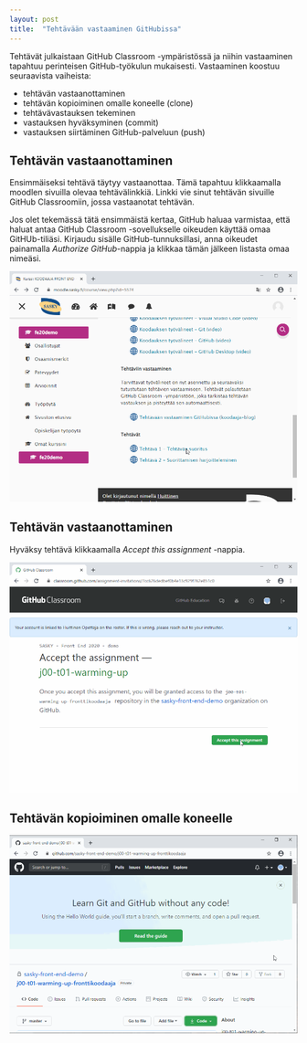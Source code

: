 ```yaml
---
layout: post
title:  "Tehtävään vastaaminen GitHubissa"
---
```


Tehtävät julkaistaan GitHub Classroom -ympäristössä ja niihin vastaaminen tapahtuu perinteisen GitHub-työkulun mukaisesti. 
Vastaaminen koostuu seuraavista vaiheista:
 * tehtävän vastaanottaminen
 * tehtävän kopioiminen omalle koneelle (clone)
 * tehtävävastauksen tekeminen 
 * vastauksen hyväksyminen (commit)
 * vastauksen siirtäminen GitHub-palveluun (push)

## Tehtävän vastaanottaminen

Ensimmäiseksi tehtävä täytyy vastaanottaa. Tämä tapahtuu klikkaamalla moodlen sivuilla olevaa tehtävälinkkiä. Linkki vie sinut 
tehtävän sivuille GitHub Classroomiin, jossa vastaanotat tehtävän.

Jos olet tekemässä tätä ensimmäistä kertaa, GitHub haluaa varmistaa, että haluat antaa GitHub Classroom -sovellukselle oikeuden
käyttää omaa GitHUb-tiliäsi. Kirjaudu sisälle GitHub-tunnuksillasi, anna oikeudet painamalla *Authorize GitHub*-nappia ja 
klikkaa tämän jälkeen listasta omaa nimeäsi. 

![Käyttöoikeuden antaminen GitHubille](/images/tehtavaan-vastaaminen-authorize.gif)

## Tehtävän vastaanottaminen

Hyväksy tehtävä klikkaamalla *Accept this assignment* -nappia.

![Tehtävän hyväksyminen](/images/tehtavaan-vastaaminen-accept.gif)

## Tehtävän kopioiminen omalle koneelle

![Tehtävän kloonaaminen](/images/tehtavaan-vastaaminen-clone.gif)